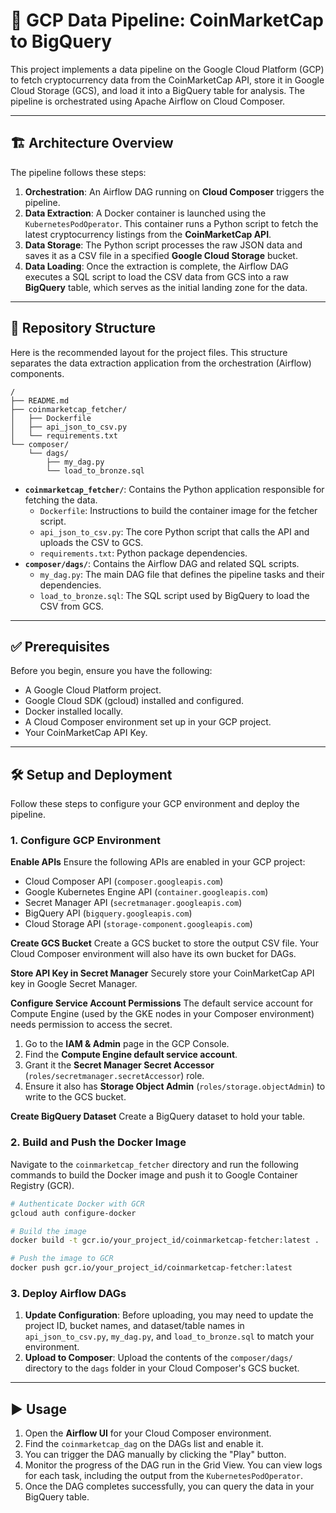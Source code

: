 # 🚀 GCP Data Pipeline: CoinMarketCap to BigQuery

This project implements a data pipeline on the Google Cloud Platform (GCP) to fetch cryptocurrency data from the CoinMarketCap API, store it in Google Cloud Storage (GCS), and load it into a BigQuery table for analysis. The pipeline is orchestrated using Apache Airflow on Cloud Composer.

---

## 🏗️ Architecture Overview

The pipeline follows these steps:

1.  **Orchestration**: An Airflow DAG running on **Cloud Composer** triggers the pipeline.
2.  **Data Extraction**: A Docker container is launched using the `KubernetesPodOperator`. This container runs a Python script to fetch the latest cryptocurrency listings from the **CoinMarketCap API**.
3.  **Data Storage**: The Python script processes the raw JSON data and saves it as a CSV file in a specified **Google Cloud Storage** bucket.
4.  **Data Loading**: Once the extraction is complete, the Airflow DAG executes a SQL script to load the CSV data from GCS into a raw **BigQuery** table, which serves as the initial landing zone for the data.

---

## 📁 Repository Structure

Here is the recommended layout for the project files. This structure separates the data extraction application from the orchestration (Airflow) components.

```
/
├── README.md
├── coinmarketcap_fetcher/
│   ├── Dockerfile
│   ├── api_json_to_csv.py
│   └── requirements.txt
└── composer/
    └── dags/
        ├── my_dag.py
        └── load_to_bronze.sql
```

* **`coinmarketcap_fetcher/`**: Contains the Python application responsible for fetching the data.
    * `Dockerfile`: Instructions to build the container image for the fetcher script.
    * `api_json_to_csv.py`: The core Python script that calls the API and uploads the CSV to GCS.
    * `requirements.txt`: Python package dependencies.
* **`composer/dags/`**: Contains the Airflow DAG and related SQL scripts.
    * `my_dag.py`: The main DAG file that defines the pipeline tasks and their dependencies.
    * `load_to_bronze.sql`: The SQL script used by BigQuery to load the CSV from GCS.

---

## ✅ Prerequisites

Before you begin, ensure you have the following:

* A Google Cloud Platform project.
* Google Cloud SDK (gcloud) installed and configured.
* Docker installed locally.
* A Cloud Composer environment set up in your GCP project.
* Your CoinMarketCap API Key.

---

## 🛠️ Setup and Deployment

Follow these steps to configure your GCP environment and deploy the pipeline.

### 1. Configure GCP Environment

**Enable APIs**
Ensure the following APIs are enabled in your GCP project:
* Cloud Composer API (`composer.googleapis.com`)
* Google Kubernetes Engine API (`container.googleapis.com`)
* Secret Manager API (`secretmanager.googleapis.com`)
* BigQuery API (`bigquery.googleapis.com`)
* Cloud Storage API (`storage-component.googleapis.com`)

**Create GCS Bucket**
Create a GCS bucket to store the output CSV file. Your Cloud Composer environment will also have its own bucket for DAGs.

**Store API Key in Secret Manager**
Securely store your CoinMarketCap API key in Google Secret Manager.

**Configure Service Account Permissions**
The default service account for Compute Engine (used by the GKE nodes in your Composer environment) needs permission to access the secret.

1.  Go to the **IAM & Admin** page in the GCP Console.
2.  Find the **Compute Engine default service account**.
3.  Grant it the **Secret Manager Secret Accessor** (`roles/secretmanager.secretAccessor`) role.
4.  Ensure it also has **Storage Object Admin** (`roles/storage.objectAdmin`) to write to the GCS bucket.

**Create BigQuery Dataset**
Create a BigQuery dataset to hold your table.

### 2. Build and Push the Docker Image

Navigate to the `coinmarketcap_fetcher` directory and run the following commands to build the Docker image and push it to Google Container Registry (GCR).

```bash
# Authenticate Docker with GCR
gcloud auth configure-docker

# Build the image
docker build -t gcr.io/your_project_id/coinmarketcap-fetcher:latest .

# Push the image to GCR
docker push gcr.io/your_project_id/coinmarketcap-fetcher:latest
```

### 3. Deploy Airflow DAGs

1.  **Update Configuration**: Before uploading, you may need to update the project ID, bucket names, and dataset/table names in `api_json_to_csv.py`, `my_dag.py`, and `load_to_bronze.sql` to match your environment.
2.  **Upload to Composer**: Upload the contents of the `composer/dags/` directory to the `dags` folder in your Cloud Composer's GCS bucket.

---

## ▶️ Usage

1.  Open the **Airflow UI** for your Cloud Composer environment.
2.  Find the `coinmarketcap_dag` on the DAGs list and enable it.
3.  You can trigger the DAG manually by clicking the "Play" button.
4.  Monitor the progress of the DAG run in the Grid View. You can view logs for each task, including the output from the `KubernetesPodOperator`.
5.  Once the DAG completes successfully, you can query the data in your BigQuery table.
